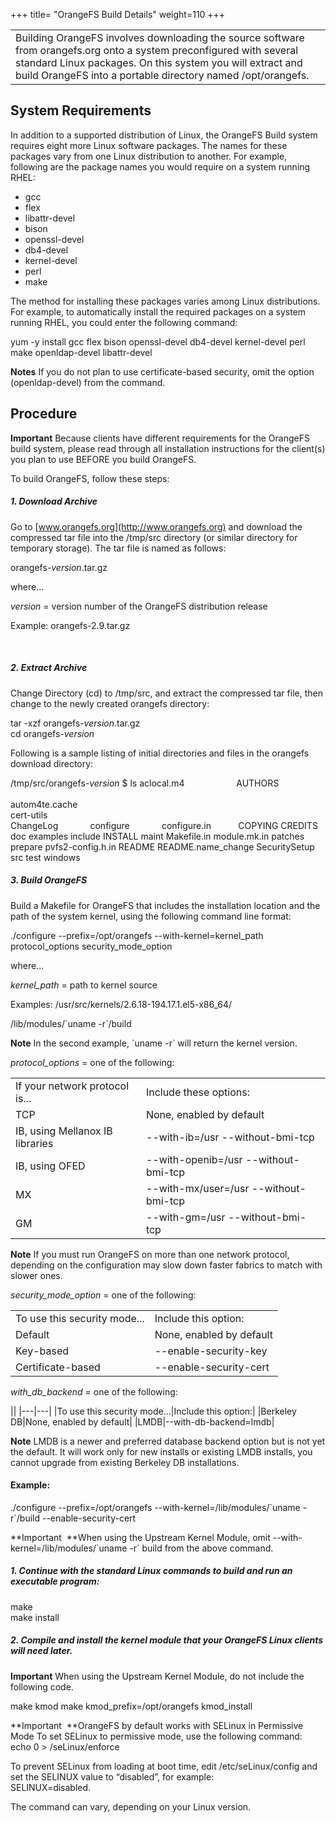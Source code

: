 +++
title= "OrangeFS Build Details"
weight=110
+++

| |
|---|
|Building OrangeFS involves downloading the source software from orangefs.org onto a system preconfigured with several standard Linux packages. On this system you will extract and build OrangeFS into a portable directory named /opt/orangefs.|

System Requirements
-------------------

In addition to a supported distribution of Linux, the OrangeFS Build system requires eight more Linux software packages. The names for these packages vary from one Linux distribution to another. For example, following are the package names you would require on a system running RHEL:

-   gcc
-   flex
-   libattr-devel
-   bison
-   openssl-devel
-   db4-devel
-   kernel-devel
-   perl
-   make

The method for installing these packages varies among Linux distributions. For example, to automatically install the required packages on a system running RHEL, you could enter the following command:

yum -y install gcc flex bison openssl-devel db4-devel kernel-devel perl make openldap-devel libattr-devel

****Notes**** If you do not plan to use certificate-based security, omit the option (openldap-devel) from the command.

Procedure
---------

**Important** Because clients have different requirements for the OrangeFS build system, please read through all installation instructions for the client(s) you plan to use BEFORE you build OrangeFS.

To build OrangeFS, follow these steps:

##### 1. Download Archive  
Go to [www.orangefs.org](http://www.orangefs.org) and download the compressed tar file into the /tmp/src directory (or similar directory for temporary storage). The tar file is named as follows:

orangefs-*version*.tar.gz

where...

*version* = version number of the OrangeFS distribution release

Example: orangefs-2.9.tar.gz

 
##### 2. Extract Archive  
Change Directory (cd) to /tmp/src, and extract the compressed tar file, then change to the newly created orangefs directory:

tar -xzf orangefs-*version*.tar.gz  
cd orangefs-*version*  

Following is a sample listing of initial directories and files in the orangefs download directory:

/tmp/src/orangefs-*version* \$ ls
aclocal.m4                     
AUTHORS                        
autom4te.cache                        
cert-utils                        
ChangeLog            
configure            
configure.in          
COPYING
CREDITS
doc
examples
include
INSTALL
maint 
Makefile.in
module.mk.in
patches
prepare 
pvfs2-config.h.in
README
README.name_change
SecuritySetup 
src
test
windows

##### 3. Build OrangeFS 

Build a Makefile for OrangeFS that includes the installation location and the path of the system kernel, using the following command line format:  

./configure --prefix=/opt/orangefs --with-kernel=kernel_path protocol_options security_mode_option   

where...  

*kernel_path* = path to kernel source  

Examples: /usr/src/kernels/2.6.18-194.17.1.el5-x86_64/  

/lib/modules/\`uname -r\`/build  

**Note** In the second example, \`uname -r\` will return the kernel version.  

*protocol\_options* = one of the following:

| | |
|---|---|
|If your network protocol is...|Include these options:|
|TCP|None, enabled by default|
|IB, using Mellanox IB libraries|--with-ib=/usr --without-bmi-tcp|
|IB, using OFED|--with-openib=/usr --without-bmi-tcp|
|MX|--with-mx/user=/usr --without-bmi-tcp|
|GM|--with-gm=/usr --without-bmi-tcp|

****Note**** If you must run OrangeFS on more than one network protocol, depending on the configuration may slow down faster fabrics to match with slower ones.

*security_mode_option* = one of the following:

| | |
|---|---|
|To use this security mode...|Include this option:|
|Default|None, enabled by default|
|Key-based|--enable-security-key|
|Certificate-based|--enable-security-cert|


*with_db_backend* = one of the following:

||
|---|---|
|To use this security mode...|Include this option:|
|Berkeley DB|None, enabled by default|
|LMDB|--with-db-backend=lmdb|

**Note** LMDB is a newer and preferred database backend option but is not yet the default. It will work only for new installs or existing LMDB installs, you cannot upgrade from existing Berkeley DB installations.

#### Example:

./configure --prefix=/opt/orangefs --with-kernel=/lib/modules/\`uname -r\`/build --enable-security-cert 

**Important  **When using the Upstream Kernel Module, omit --with-kernel=/lib/modules/\`uname -r\` build from the above command.

##### 1.  Continue with the standard Linux commands to build and run an executable program:

make  
make install

##### 2.  Compile and install the kernel module that your OrangeFS Linux clients will need later.

**Important** When using the Upstream Kernel Module, do not include the following code.

make kmod
 make kmod\_prefix=/opt/orangefs kmod\_install

**Important  **OrangeFS by default works with SELinux in Permissive Mode
 To set SELinux to permissive mode, use the following command:  
 echo 0 \> /seLinux/enforce
 
 To prevent SELinux from loading at boot time, edit /etc/seLinux/config and set the SELINUX value to “disabled”, for example:  
 SELINUX=disabled. 
 
 The command can vary, depending on your Linux version.


 

 

 

 

 
